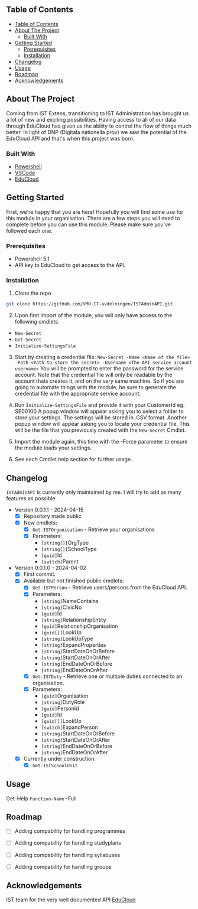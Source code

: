 <!-- TABLE OF CONTENTS -->
## Table of Contents

- [Table of Contents](#table-of-contents)
- [About The Project](#about-the-project)
  - [Built With](#built-with)
- [Getting Started](#getting-started)
  - [Prerequisites](#prerequisites)
  - [Installation](#installation)
- [Changelog](#changelog)
- [Usage](#usage)
- [Roadmap](#roadmap)
- [Acknowledgements](#acknowledgements)



<!-- ABOUT THE PROJECT -->
## About The Project
Coming from IST Extens, transitioning to IST Administration has brought us a lot of new and exciting possibilities.
Having access to all of our data through EduCloud has given us the ability to control the flow of things much better.
In light of DNP (Digitala nationella prov) we saw the potential of the EduCloud API and that's when this project was born.


### Built With

* [Powershell](https://docs.microsoft.com/en-us/powershell/)
* [VSCode](https://code.visualstudio.com/)
* [EduCloud](https://api.ist.com/ss12000v2-api/)


<!-- GETTING STARTED -->
## Getting Started

First, we're happy that you are here! Hopefully you will find some use for this module in your organisation.
There are a few steps you will need to complete before you can use this module.
Please make sure you've followed each one.

### Prerequisites

* Powershell 5.1
* API key to EduCloud to get access to the API.

### Installation

1. Clone the repo
```sh
git clone https://github.com/VMO-IT-avdelningen/ISTAdminAPI.git
```
2. Upon first import of the module, you will only have access to the following cmdlets:
- `New-Secret`
- `Get-Secret`
- `Initialize-SettingsFile`

3. Start by creating a credential file: 
`New-Secret -Name <Name of the file> -Path <Path to store the secret> -Username <The API service account username>`
You will be prompted to enter the password for the service account.
Note that the credential file will only be readable by the account thats creates it, and on the very same machine. So if you are going to automate things with the module, be sure to generate the credential file with the appropriate service account.

1. Run `Initialize-SettingsFile` and provide it with your CustomerId eg. SE00100
A popup window will appear asking you to select a folder to store your settings. The settings will be stored in .CSV format.
Another popup window will appear asking you to locate your credential file. This will be the file that you previously created with the `New-Secret` Cmdlet.

1. Import the module again, this time with the -Force parameter to ensure the module loads your settings.

2. See each Cmdlet help section for further usage.

## Changelog

`ISTAdminAPI` is currently only maintained by me. I will try to add as many features as possible.
- Version 0.0.1.1 - 2024-04-15
  - [x] Repository made public
  - [x] New cmdlets:
    - [x] `Get-ISTOrganisation` - Retrieve your organisations
    - [x] Parameters:
      - `[string[]]`OrgType
      - `[string[]]`SchoolType
      - `[guid]`Id
      - `[switch]`Parent
- Version 0.0.1.0 - 2024-04-02
  - [x] First commit.
  - [x] Available but not finished public cmdlets:
    - [x] `Get-ISTPerson` - Retrieve users/persons from the EduCloud API.
    - [x] Parameters: 
      - `[string]`NameContains
      - `[string]`CivicNo
      - `[guid]`Id
      - `[string]`RelationshipEntity
      - `[guid]`RelationshipOrganisation
      - `[guid[]]`LookUp
      - `[string]`LookUpType
      - `[string]`ExpandProperties
      - `[string]`StartDateOnOrBefore
      - `[string]`StartDateOnOrAfter
      - `[string]`EndDateOnOrBefore
      - `[string]`EndDateOnOrAfter
    - [x] `Get-ISTDuty` - Retrieve one or multiple duties connected to an organisation.
    - [x] Parameters: 
      - `[guid]`Organisation
      - `[string]`DutyRole
      - `[guid]`PersonId
      - `[guid]`Id
      - `[guid[]]`LookUp
      - `[switch]`ExpandPerson
      - `[string]`StartDateOnOrBefore
      - `[string]`StartDateOnOrAfter
      - `[string]`EndDateOnOrBefore
      - `[string]`EndDateOnOrAfter
  - [x] Currently under construction:
    - [x] `Get-ISTSchoolUnit`
<!-- USAGE EXAMPLES -->
## Usage

Get-Help `Function-Name` -Full


<!-- ROADMAP -->
## Roadmap

 - [ ] Adding compability for handling programmes
 - [ ] Adding compability for handling studyplans
 - [ ] Adding compability for handling syllabuses
 - [ ] Adding compability for handling groups


<!-- ACKNOWLEDGEMENTS -->
## Acknowledgements
IST team for the very well documented API [EduCloud](https://api.ist.com/ss12000v2-api/)
